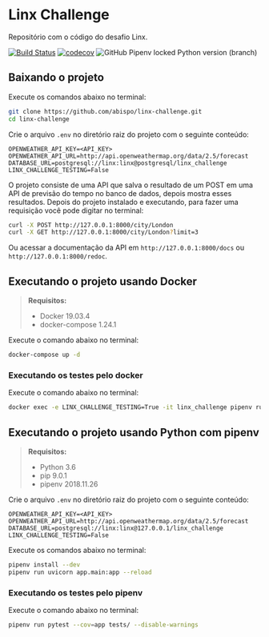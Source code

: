 # Linx Challenge
Repositório com o código do desafio Linx.

[![Build Status](https://travis-ci.org/abispo/linx-challenge.svg?branch=master)](https://travis-ci.org/abispo/linx-challenge)
[![codecov](https://codecov.io/gh/abispo/linx-challenge/branch/master/graph/badge.svg)](https://codecov.io/gh/abispo/linx-challenge)
![GitHub Pipenv locked Python version (branch)](https://img.shields.io/github/pipenv/locked/python-version/abispo/linx-challenge/master)

## Baixando o projeto
Execute os comandos abaixo no terminal:
```bash
git clone https://github.com/abispo/linx-challenge.git
cd linx-challenge
```

Crie o arquivo `.env` no diretório raiz do projeto com o seguinte conteúdo:
```
OPENWEATHER_API_KEY=<API_KEY>
OPENWEATHER_API_URL=http://api.openweathermap.org/data/2.5/forecast
DATABASE_URL=postgresql://linx:linx@postgresql/linx_challenge
LINX_CHALLENGE_TESTING=False
```

O projeto consiste de uma API que salva o resultado de um POST em uma API de previsão do tempo no banco de dados, depois mostra esses resultados. Depois do projeto instalado e executando, para fazer uma requisição você pode digitar no terminal:
```bash
curl -X POST http://127.0.0.1:8000/city/London
curl -X GET http://127.0.0.1:8000/city/London?limit=3
```

Ou acessar a documentação da API em `http://127.0.0.1:8000/docs` ou `http://127.0.0.1:8000/redoc`.

## Executando o projeto usando Docker

> **Requisitos:**
> - Docker 19.03.4
> - docker-compose 1.24.1

Execute o comando abaixo no terminal:
```bash
docker-compose up -d
```

### Executando os testes pelo docker
Execute o comando abaixo no terminal:
```bash
docker exec -e LINX_CHALLENGE_TESTING=True -it linx_challenge pipenv run pytest --cov=app tests/ --disable-warnings
```

## Executando o projeto usando Python com pipenv
> **Requisitos:**
> - Python 3.6
> - pip 9.0.1
> - pipenv 2018.11.26

Crie o arquivo `.env` no diretório raiz do projeto com o seguinte conteúdo:
```
OPENWEATHER_API_KEY=<API_KEY>
OPENWEATHER_API_URL=http://api.openweathermap.org/data/2.5/forecast
DATABASE_URL=postgresql://linx:linx@127.0.0.1/linx_challenge
LINX_CHALLENGE_TESTING=False
```

Execute os comandos abaixo no terminal:
```bash
pipenv install --dev
pipenv run uvicorn app.main:app --reload
```

### Executando os testes pelo pipenv
Execute o comando abaixo no terminal:
```bash
pipenv run pytest --cov=app tests/ --disable-warnings
```
